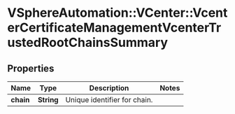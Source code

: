 # VSphereAutomation::VCenter::VcenterCertificateManagementVcenterTrustedRootChainsSummary

## Properties
Name | Type | Description | Notes
------------ | ------------- | ------------- | -------------
**chain** | **String** | Unique identifier for chain. | 


